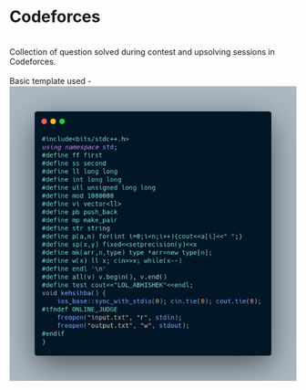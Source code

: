 # Codeforces
<br>
Collection of question solved during contest and upsolving sessions in Codeforces.<br><br>
Basic template used -
<br>
<img src="Images/carbon.png">

